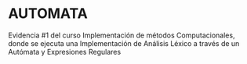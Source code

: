 # AUTOMATA
Evidencia #1 del curso Implementación de métodos Computacionales, donde se ejecuta una Implementación de Análisis Léxico a través de un Autómata y Expresiones Regulares
